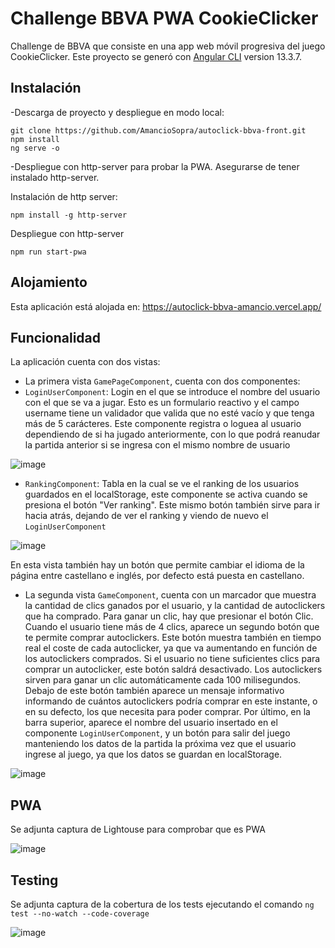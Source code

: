 # Challenge BBVA PWA CookieClicker
Challenge de BBVA que consiste en una app web móvil progresiva del juego CookieClicker.
Este proyecto se generó con [Angular CLI](https://github.com/angular/angular-cli) version 13.3.7.

## Instalación
-Descarga de proyecto y despliegue en modo local:
```
git clone https://github.com/AmancioSopra/autoclick-bbva-front.git
npm install
ng serve -o
```
-Despliegue con http-server para probar la PWA. Asegurarse de tener instalado http-server.

Instalación de http server:
  ```
  npm install -g http-server
  ```
  
 Despliegue con http-server
  ```
  npm run start-pwa
  ```
  ## Alojamiento
  Esta aplicación está alojada en: 
  https://autoclick-bbva-amancio.vercel.app/
  
  ## Funcionalidad
  La aplicación cuenta con dos vistas:
  
  - La primera vista `GamePageComponent`, cuenta con dos componentes:
  - `LoginUserComponent`: Login en el que se introduce el nombre del usuario con el que se va a jugar. Esto es un formulario reactivo y el campo username tiene un validador que valida que no esté vacío y que tenga más de 5 carácteres. Este componente registra o loguea al usuario dependiendo de si ha jugado anteriormente, con lo que podrá reanudar la partida anterior si se ingresa con el mismo nombre de usuario
  
![image](https://user-images.githubusercontent.com/91079719/195603765-6d36faa5-732a-4e98-b5ec-60a288c1f28a.png)

  - `RankingComponent`: Tabla en la cual se ve el ranking de los usuarios guardados en el localStorage, este componente se activa cuando se presiona el botón "Ver ranking". Este mismo botón también sirve para ir hacia atrás, dejando de ver el ranking y viendo de nuevo el `LoginUserComponent`

![image](https://user-images.githubusercontent.com/91079719/195603869-58ff2e43-4cd8-462f-b0d3-d74882861172.png)

En esta vista también hay un botón que permite cambiar el idioma de la página entre castellano e inglés, por defecto está puesta en castellano.
  
 - La segunda vista `GameComponent`, cuenta con un marcador que muestra la cantidad de clics ganados por el usuario, y la cantidad de autoclickers que ha comprado. Para ganar un clic, hay que presionar el botón Clic. Cuando el usuario tiene más de 4 clics, aparece un segundo botón que te permite comprar autoclickers. Este botón muestra también en tiempo real el coste de cada autoclicker, ya que va aumentando en función de los autoclickers comprados. Si el usuario no tiene suficientes clics para comprar un autoclicker, este botón saldrá desactivado. Los autoclickers sirven para ganar un clic automáticamente cada 100 milisegundos. Debajo de este botón también aparece un mensaje informativo informando de cuántos autoclickers podría comprar en este instante, o en su defecto, los que necesita para poder comprar. Por último, en la barra superior, aparece el nombre del usuario insertado en el componente `LoginUserComponent`, y un botón para salir del juego manteniendo los datos de la partida la próxima vez que el usuario ingrese al juego, ya que los datos se guardan en localStorage.

![image](https://user-images.githubusercontent.com/91079719/195604018-acab49ce-842d-4024-a663-13829d3db4e5.png)
## PWA
Se adjunta captura de Lightouse para comprobar que es PWA

![image](https://user-images.githubusercontent.com/91079719/195604642-a31004e4-18ad-480c-a6a8-9b8220d34bf5.png)


## Testing
Se adjunta captura de la cobertura de los tests ejecutando el comando ```ng test --no-watch --code-coverage```

![image](https://user-images.githubusercontent.com/91079719/195620574-5ba3a46e-0fff-4969-9a7f-a7b07c5524d2.png)
